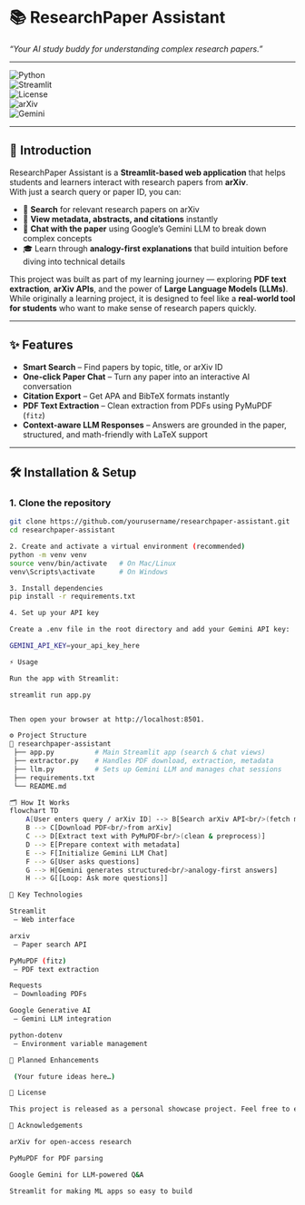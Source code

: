 # 📚 ResearchPaper Assistant

_“Your AI study buddy for understanding complex research papers.”_

---

![Python](https://img.shields.io/badge/Python-3.9%2B-blue.svg)  
![Streamlit](https://img.shields.io/badge/Streamlit-Framework-FF4B4B.svg)  
![License](https://img.shields.io/badge/License-Personal-lightgrey.svg)  
![arXiv](https://img.shields.io/badge/arXiv-API-orange.svg)  
![Gemini](https://img.shields.io/badge/Google-Gemini-4285F4.svg)

---

## 📖 Introduction

ResearchPaper Assistant is a **Streamlit-based web application** that helps students and learners interact with research papers from **arXiv**.  
With just a search query or paper ID, you can:

- 🔎 **Search** for relevant research papers on arXiv
- 📄 **View metadata, abstracts, and citations** instantly
- 🤖 **Chat with the paper** using Google’s Gemini LLM to break down complex concepts
- 🎓 Learn through **analogy-first explanations** that build intuition before diving into technical details

This project was built as part of my learning journey — exploring **PDF text extraction**, **arXiv APIs**, and the power of **Large Language Models (LLMs)**. While originally a learning project, it is designed to feel like a **real-world tool for students** who want to make sense of research papers quickly.

---

## ✨ Features

- **Smart Search** – Find papers by topic, title, or arXiv ID
- **One-click Paper Chat** – Turn any paper into an interactive AI conversation
- **Citation Export** – Get APA and BibTeX formats instantly
- **PDF Text Extraction** – Clean extraction from PDFs using PyMuPDF (`fitz`)
- **Context-aware LLM Responses** – Answers are grounded in the paper, structured, and math-friendly with LaTeX support

---

## 🛠️ Installation & Setup

### 1. Clone the repository

```bash
git clone https://github.com/yourusername/researchpaper-assistant.git
cd researchpaper-assistant

2. Create and activate a virtual environment (recommended)
python -m venv venv
source venv/bin/activate   # On Mac/Linux
venv\Scripts\activate      # On Windows

3. Install dependencies
pip install -r requirements.txt

4. Set up your API key

Create a .env file in the root directory and add your Gemini API key:

GEMINI_API_KEY=your_api_key_here

⚡ Usage

Run the app with Streamlit:

streamlit run app.py


Then open your browser at http://localhost:8501.

⚙️ Project Structure
📂 researchpaper-assistant
 ├── app.py          # Main Streamlit app (search & chat views)
 ├── extractor.py    # Handles PDF download, extraction, metadata
 ├── llm.py          # Sets up Gemini LLM and manages chat sessions
 ├── requirements.txt
 └── README.md

🗂️ How It Works
flowchart TD
    A[User enters query / arXiv ID] --> B[Search arXiv API<br/>(fetch metadata)]
    B --> C[Download PDF<br/>from arXiv]
    C --> D[Extract text with PyMuPDF<br/>(clean & preprocess)]
    D --> E[Prepare context with metadata]
    E --> F[Initialize Gemini LLM Chat]
    F --> G[User asks questions]
    G --> H[Gemini generates structured<br/>analogy-first answers]
    H --> G[[Loop: Ask more questions]]

🔑 Key Technologies

Streamlit
 – Web interface

arxiv
 – Paper search API

PyMuPDF (fitz)
 – PDF text extraction

Requests
 – Downloading PDFs

Google Generative AI
 – Gemini LLM integration

python-dotenv
 – Environment variable management

🧭 Planned Enhancements

 (Your future ideas here…)

📜 License

This project is released as a personal showcase project. Feel free to explore, learn, and adapt it.

🙌 Acknowledgements

arXiv for open-access research

PyMuPDF for PDF parsing

Google Gemini for LLM-powered Q&A

Streamlit for making ML apps so easy to build
```
